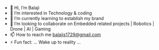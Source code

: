 - 👋 Hi, I’m Balaji
- 👀 I’m interested in Technology & coding
- 🌱 I’m currently learning to establish my brand
- 💞️ I’m looking to collaborate on Embedded related projects | Robotics | Drone | AI | Gaming
- 📫 How to reach me balajis1729@gmail.com
- ⚡ Fun fact: ... Wake up  to reality ...

<!---
balajis1729/balajis1729 is a ✨ special ✨ repository because its `README.md` (this file) appears on your GitHub profile.
You can click the Preview link to take a look at your changes.
--->
